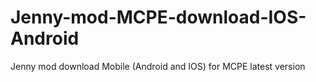 # Jenny-mod-MCPE-download-IOS-Android
Jenny mod download Mobile (Android and IOS) for MCPE latest version

